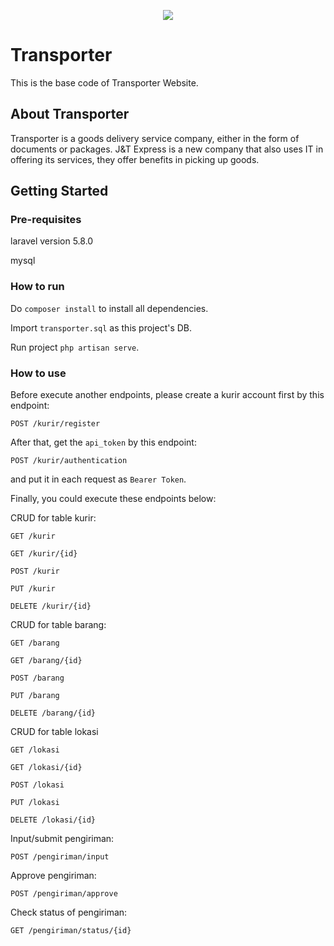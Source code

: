 <p align="center"><img src="http://s3.amazonaws.com/gt7sp-prod/decal/16/28/76/4827877505209762816_1.png"></p>


# Transporter

This is the base code of Transporter Website.


## About Transporter

Transporter is a goods delivery service company, either in the form of documents or packages. J&T Express is a new company that also uses IT in offering its services, they offer benefits in picking up goods.


## Getting Started

### Pre-requisites
laravel version 5.8.0

mysql


### How to run
Do `composer install` to install all dependencies.

Import `transporter.sql` as this project's DB.

Run project `php artisan serve`.


### How to use
Before execute another endpoints, please create a kurir account first by this endpoint:

`POST /kurir/register` 


After that, get the `api_token` by this endpoint: 

`POST /kurir/authentication`

and put it in each request as `Bearer Token`.


Finally, you could execute these endpoints below:

CRUD for table kurir:

`GET /kurir`
    
`GET /kurir/{id}`

`POST /kurir`
    
`PUT /kurir`
    
`DELETE /kurir/{id}`


CRUD for table barang:
    
`GET /barang`
    
`GET /barang/{id}`    
    
`POST /barang`
    
`PUT /barang`
    
`DELETE /barang/{id}`


CRUD for table lokasi

`GET /lokasi`
    
`GET /lokasi/{id}`    
    
`POST /lokasi`
    
`PUT /lokasi`
    
`DELETE /lokasi/{id}`


Input/submit pengiriman:

`POST /pengiriman/input`
   

Approve pengiriman: 

`POST /pengiriman/approve`


Check status of pengiriman: 

`GET /pengiriman/status/{id}`
